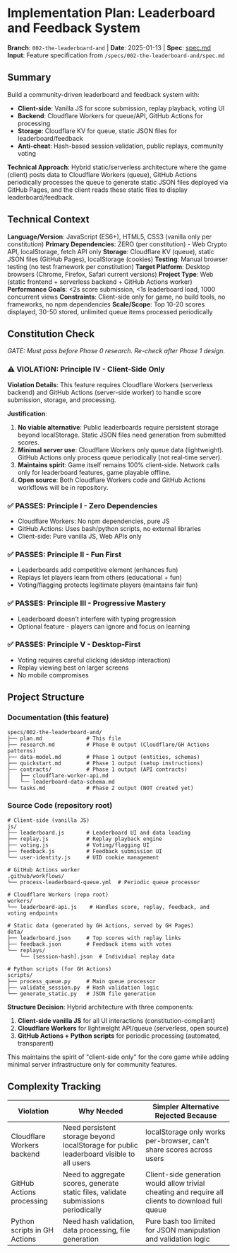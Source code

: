 # Implementation Plan: Leaderboard and Feedback System

**Branch**: `002-the-leaderboard-and` | **Date**: 2025-01-13 | **Spec**: [spec.md](./spec.md)
**Input**: Feature specification from `/specs/002-the-leaderboard-and/spec.md`

## Summary

Build a community-driven leaderboard and feedback system with:
- **Client-side**: Vanilla JS for score submission, replay playback, voting UI
- **Backend**: Cloudflare Workers for queue/API, GitHub Actions for processing
- **Storage**: Cloudflare KV for queue, static JSON files for leaderboard/feedback
- **Anti-cheat**: Hash-based session validation, public replays, community voting

**Technical Approach**: Hybrid static/serverless architecture where the game (client) posts data to Cloudflare Workers (queue), GitHub Actions periodically processes the queue to generate static JSON files deployed via GitHub Pages, and the client reads these static files to display leaderboard/feedback.

## Technical Context

**Language/Version**: JavaScript (ES6+), HTML5, CSS3 (vanilla only per constitution)
**Primary Dependencies**: ZERO (per constitution) - Web Crypto API, localStorage, fetch API only
**Storage**: Cloudflare KV (queue), static JSON files (GitHub Pages), localStorage (cookies)
**Testing**: Manual browser testing (no test framework per constitution)
**Target Platform**: Desktop browsers (Chrome, Firefox, Safari current versions)
**Project Type**: Web (static frontend + serverless backend + GitHub Actions worker)
**Performance Goals**: <2s score submission, <1s leaderboard load, 1000 concurrent views
**Constraints**: Client-side only for game, no build tools, no frameworks, no npm dependencies
**Scale/Scope**: Top 10-20 scores displayed, 30-50 stored, unlimited queue items processed periodically

## Constitution Check

*GATE: Must pass before Phase 0 research. Re-check after Phase 1 design.*

### ⚠️ VIOLATION: Principle IV - Client-Side Only

**Violation Details**: This feature requires Cloudflare Workers (serverless backend) and GitHub Actions (server-side worker) to handle score submission, storage, and processing.

**Justification**:
1. **No viable alternative**: Public leaderboards require persistent storage beyond localStorage. Static JSON files need generation from submitted scores.
2. **Minimal server use**: Cloudflare Workers only queue data (lightweight). GitHub Actions only process queue periodically (not real-time server).
3. **Maintains spirit**: Game itself remains 100% client-side. Network calls only for leaderboard features, game playable offline.
4. **Open source**: Both Cloudflare Workers code and GitHub Actions workflows will be in repository.

### ✅ PASSES: Principle I - Zero Dependencies

- Cloudflare Workers: No npm dependencies, pure JS
- GitHub Actions: Uses bash/python scripts, no external libraries
- Client-side: Pure vanilla JS, Web APIs only

### ✅ PASSES: Principle II - Fun First

- Leaderboards add competitive element (enhances fun)
- Replays let players learn from others (educational + fun)
- Voting/flagging protects legitimate players (maintains fair fun)

### ✅ PASSES: Principle III - Progressive Mastery

- Leaderboard doesn't interfere with typing progression
- Optional feature - players can ignore and focus on learning

### ✅ PASSES: Principle V - Desktop-First

- Voting requires careful clicking (desktop interaction)
- Replay viewing best on larger screens
- No mobile compromises

## Project Structure

### Documentation (this feature)

```
specs/002-the-leaderboard-and/
├── plan.md              # This file
├── research.md          # Phase 0 output (Cloudflare/GH Actions patterns)
├── data-model.md        # Phase 1 output (entities, schemas)
├── quickstart.md        # Phase 1 output (setup instructions)
├── contracts/           # Phase 1 output (API contracts)
│   ├── cloudflare-worker-api.md
│   └── leaderboard-data-schema.md
└── tasks.md             # Phase 2 output (NOT created yet)
```

### Source Code (repository root)

```
# Client-side (vanilla JS)
js/
├── leaderboard.js       # Leaderboard UI and data loading
├── replay.js            # Replay playback engine
├── voting.js            # Voting/flagging UI
├── feedback.js          # Feedback submission UI
└── user-identity.js     # UID cookie management

# GitHub Actions worker
.github/workflows/
└── process-leaderboard-queue.yml  # Periodic queue processor

# Cloudflare Workers (repo root)
workers/
└── leaderboard-api.js    # Handles score, replay, feedback, and voting endpoints

# Static data (generated by GH Actions, served by GH Pages)
data/
├── leaderboard.json     # Top scores with replay links
├── feedback.json        # Feedback items with votes
└── replays/
    └── [session-hash].json  # Individual replay data

# Python scripts (for GH Actions)
scripts/
├── process_queue.py     # Main queue processor
├── validate_session.py  # Hash validation logic
└── generate_static.py   # JSON file generation
```

**Structure Decision**: Hybrid architecture with three components:
1. **Client-side vanilla JS** for all UI interactions (constitution-compliant)
2. **Cloudflare Workers** for lightweight API/queue (serverless, open source)
3. **GitHub Actions + Python scripts** for periodic processing (automated, transparent)

This maintains the spirit of "client-side only" for the core game while adding minimal server infrastructure only for community features.

## Complexity Tracking

| Violation | Why Needed | Simpler Alternative Rejected Because |
|-----------|------------|-------------------------------------|
| Cloudflare Workers backend | Need persistent storage beyond localStorage for public leaderboard visible to all users | localStorage only works per-browser, can't share scores across users |
| GitHub Actions processing | Need to aggregate scores, generate static files, validate submissions periodically | Client-side generation would allow trivial cheating and require all clients to download full queue |
| Python scripts in GH Actions | Need hash validation, data processing, file generation | Pure bash too limited for JSON manipulation and validation logic |
